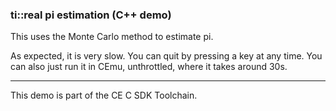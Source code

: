 ### ti::real pi estimation (C++ demo)

This uses the Monte Carlo method to estimate pi.

As expected, it is very slow. You can quit by pressing a key at any time.
You can also just run it in CEmu, unthrottled, where it takes around 30s. 

---

This demo is part of the CE C SDK Toolchain.
